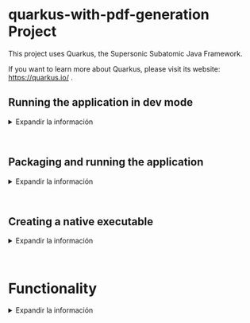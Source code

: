 # quarkus-with-pdf-generation Project

This project uses Quarkus, the Supersonic Subatomic Java Framework.

If you want to learn more about Quarkus, please visit its website: https://quarkus.io/ .

## Running the application in dev mode

<p>
<details>
<summary>Expandir la información</summary>

You can run your application in dev mode that enables live coding using:
```shell script
./mvnw compile quarkus:dev
```

> **_NOTE:_**  Quarkus now ships with a Dev UI, which is available in dev mode only at http://localhost:8080/q/dev/.

</details>
</p> 
<p><br></p>

## Packaging and running the application

<p>
<details>
<summary>Expandir la información</summary>

The application can be packaged using:
```shell script
./mvnw package
```
It produces the `quarkus-run.jar` file in the `target/quarkus-app/` directory.
Be aware that it’s not an _über-jar_ as the dependencies are copied into the `target/quarkus-app/lib/` directory.

The application is now runnable using `java -jar target/quarkus-app/quarkus-run.jar`.

If you want to build an _über-jar_, execute the following command:
```shell script
./mvnw package -Dquarkus.package.type=uber-jar
```

The application, packaged as an _über-jar_, is now runnable using `java -jar target/*-runner.jar`.

</details>
</p> 
<p><br></p>

## Creating a native executable

<p>
<details>
<summary>Expandir la información</summary>

You can create a native executable using: 
```shell script
./mvnw package -Pnative
```

Or, if you don't have GraalVM installed, you can run the native executable build in a container using: 
```shell script
./mvnw package -Pnative -Dquarkus.native.container-build=true
```

You can then execute your native executable with: `./target/quarkus-with-pdf-generation-1.0.0-SNAPSHOT-runner`

If you want to learn more about building native executables, please consult https://quarkus.io/guides/maven-tooling.

</details>
</p> 
<p><br></p>

# Functionality

<p>
<details>
<summary>Expandir la información</summary>
This project is used to explore the capabilities of quarkus in conjuction with the open source pdfbox libraries.

#### Endpoints
This project exposes an endpoint that receives a CloudEvent:

| Verb | URI | Function |
|---|---|---|
| POST | /document/pdf |Create the PDF document using the data of the CloudEvent|
|---|---|---|
</details>
</p> 
<p><br></p>
